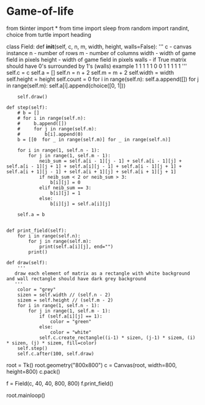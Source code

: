 # Game-of-life
from tkinter import * 
from time import sleep 
from random import randint, choice 
from turtle import heading 
  
class Field: 
    def __init__(self, c, n, m, width, height, walls=False): 
        ''' 
       c - canvas instance 
       n - number of rows 
       m - number of columns 
       width - width of game field in pixels 
       height - width of game field in pixels 
       walls - if True matrix should have 0's surrounded by 1's (walls) 
       example 
       1 1 1 1 
       1 0 0 1 
       1 1 1 1 
       ''' 
        self.c = c 
        self.a = [] 
        self.n = n + 2 
        self.m = m + 2 
        self.width = width 
        self.height = height 
        self.count = 0 
        for i in range(self.n): 
            self.a.append([]) 
            for j in range(self.m): 
                self.a[i].append(choice([0, 1])) 
 
        self.draw() 
    
    def step(self): 
        # b = [] 
        # for i in range(self.n): 
        #     b.append([]) 
        #     for j in range(self.m): 
        #         b[i].append(0) 
        b = [[0  for _ in range(self.m)] for _ in range(self.n)] 
        
        for i in range(1, self.n - 1): 
            for j in range(1, self.m - 1): 
                neib_sum = self.a[i - 1][j - 1] + self.a[i - 1][j] + self.a[i - 1][j + 1] + self.a[i][j - 1] + self.a[i - 1][j + 1] + self.a[i + 1][j - 1] + self.a[i + 1][j] + self.a[i + 1][j + 1] 
                if neib_sum < 2 or neib_sum > 3: 
                    b[i][j] = 0 
                elif neib_sum == 3: 
                    b[i][j] = 1 
                else: 
                    b[i][j] = self.a[i][j] 
        
        self.a = b 
  
  
    def print_field(self): 
        for i in range(self.n): 
            for j in range(self.m): 
                print(self.a[i][j], end="") 
            print() 
  
    def draw(self): 
        ''' 
       draw each element of matrix as a rectangle with white background and wall rectangle should have dark grey background 
       ''' 
        color = "grey" 
        sizen = self.width // (self.n - 2) 
        sizem = self.height // (self.m - 2) 
        for i in range(1, self.n - 1): 
            for j in range(1, self.m - 1): 
                if (self.a[i][j] == 1): 
                    color = "green" 
                else: 
                    color = "white" 
                self.c.create_rectangle((i-1) * sizen, (j-1) * sizem, (i) * sizen, (j) * sizem, fill=color) 
        self.step() 
        self.c.after(100, self.draw) 
  
 
  
root = Tk() 
root.geometry("800x800") 
c = Canvas(root, width=800, height=800) 
c.pack() 
  
f = Field(c, 40, 40, 800, 800) 
f.print_field() 
  
root.mainloop()
